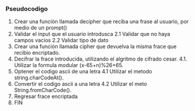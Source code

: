 ### Pseudocodigo

1. Crear una funciòn llamada decipher que reciba una frase al usuario, por medio de un prompt()
2. Validar el input que el usuario introdusca
	2.1 Validar que no haya campos vacìos
	2.2 Validar tipo de dato
3. Crear una funciòn llamada cipher que devuelva la misma frace que recibio encriptado.
4. Decifrar la frace introducida, utilizando el algritmo de cifrado cesar.
   4.1. Utilizar la formula modular (x-65+n)%26+65.
5. Optener el codigo ascii de una letra 
	4.1 Utilizar el metodo string.charCodeAt().
6. Convertir el codigo ascii a una letra
    4.2 Utilizar el meto String.fromCharCode().
7. Regresar frace encriptada
8. FIN 





